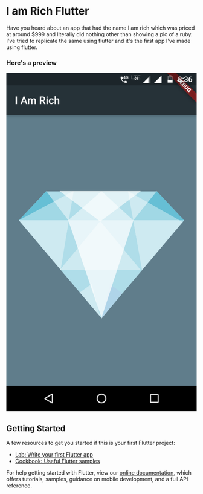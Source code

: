 # I am Rich Flutter

Have you heard about an app that had the name I am rich which was priced at around $999 and literally did nothing other than showing a pic of a ruby. 
I've tried to replicate the same using flutter and it's the first app I've made using flutter.

### Here's a preview
![](images/Screenshot_20201004-203651.png)

## Getting Started

A few resources to get you started if this is your first Flutter project:

- [Lab: Write your first Flutter app](https://flutter.dev/docs/get-started/codelab)
- [Cookbook: Useful Flutter samples](https://flutter.dev/docs/cookbook)

For help getting started with Flutter, view our
[online documentation](https://flutter.dev/docs), which offers tutorials,
samples, guidance on mobile development, and a full API reference.


